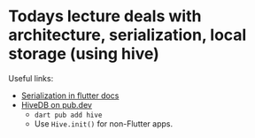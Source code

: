 # Todays lecture deals with architecture, serialization, local storage (using hive)

Useful links:

* [Serialization in flutter docs](https://docs.flutter.dev/data-and-backend/serialization/json)
* [HiveDB on pub.dev](https://pub.dev/packages/hive)
    - `dart pub add hive`
    - Use `Hive.init()` for non-Flutter apps.